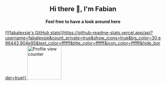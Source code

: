 <h2 align="center">Hi there 👋, I'm Fabian</h2>

<h4 align="center">Feel free to have a look around here</h4>

<p></p>

<a href="https://github.com/anuraghazra/github-readme-stats" target="_blank">
  [![fabalexsie's GitHub stats](https://github-readme-stats.vercel.app/api?username=fabalexsie&count_private=true&show_icons=true&bg_color=30,e96443,904e95&text_color=ffffff&title_color=ffffff&icon_color=ffffff&hide_border=true)]
</a>

<a href="https://github.com/antonkomarev/github-profile-views-counter" target="_blank">
  <img src="https://komarev.com/ghpvc/?username=fabalexsie-test&color=red&style=flat-square" alt="Profile view counter" width="110"/>
</a>

<!--
**fabalexsie/fabalexsie** is a ✨ _special_ ✨ repository because its `README.md` (this file) appears on your GitHub profile.

Here are some ideas to get you started:

- 🔭 I’m currently working on ...
- 🌱 I’m currently learning ...
- 👯 I’m looking to collaborate on ...
- 🤔 I’m looking for help with ...
- 💬 Ask me about ...
- 📫 How to reach me: ...
- 😄 Pronouns: ...
- ⚡ Fun fact: ...
-->
